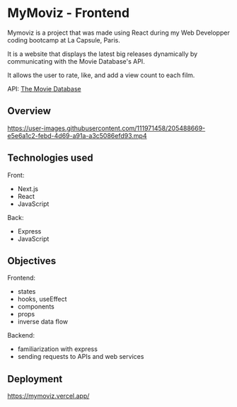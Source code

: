 # MyMoviz - Frontend

Mymoviz is a project that was made using React during my Web Developper coding bootcamp at La Capsule, Paris.

It is a website that displays the latest big releases dynamically by communicating with the Movie Database's API.

It allows the user to rate, like, and add a view count to each film.

API: [The Movie Database](https://www.themoviedb.org/)


## Overview

https://user-images.githubusercontent.com/111971458/205488669-e5e6a1c2-febd-4d69-a91a-a3c5086efd93.mp4


## Technologies used

Front:
+ Next.js
+ React
+ JavaScript

Back:
+ Express
+ JavaScript


## Objectives

Frontend:
+ states
+ hooks, useEffect
+ components
+ props
+ inverse data flow

Backend:
+ familiarization with express
+ sending requests to APIs and web services


## Deployment
https://mymoviz.vercel.app/
